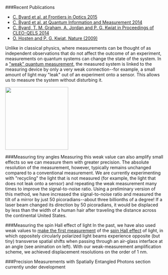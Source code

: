 ###Recent Publications
* [C. Byard et al. at Frontiers in Optics 2015](https://www.osapublishing.org/abstract.cfm?uri=fio-2015-JW2A.69)
* [C. Byard et al. at Quantum Information and Measurement 2014](https://www.osapublishing.org/abstract.cfm?uri=qim-2014-QTh4A.3)
* [C. Byard, T. M. Graham, A. Jordan and P. G. Kwiat in Proceedings of CLEO-QELS 2014](http://dx.doi.org/10.1364/CLEO_QELS.2014.FF1D.8)
* [O. Hosten and P. G. Kwiat, Nature (2009)](http://dx.doi.org/10.1126/science.1152697)

Unlike in classical physics, where measurements can be thought of as independent observations that do not affect the outcome of an experiment, measurements on quantum systems can change the state of the system. In a ["weak" quantum measurement](http://en.wikipedia.org/wiki/Weak_measurement), the measured system is linked to the measuring device by only a very weak connection--for example, a small amount of light may "leak" out of an experiment onto a sensor. This allows us to measure the system without disturbing it.

<img src="{{ site.baseurl }}/img/spin-hall.gif" class="img-responsive pull-left" width="200px">

###Measuring tiny angles
Measuring this weak value can also amplify small effects so we can measure them with greater precision. The absolute resolution of the measurement, however, typically remains unchanged compared to a conventional measurement. We are currently experimenting with "recycling" the light that is not measured (for example, the light that does not leak onto a sensor) and repeating the weak measurement many times to improve the signal-to-noise ratio. Using a preliminary version of this method, we have increased the signal-to-noise ratio and measured the tilt of a mirror by just 50 picoradians--about three billionths of a degree! If a laser beam changed its direction by 50 picoradians, it would be displaced by less than the width of a human hair after traveling the distance across the continental United States.

###Measuring the spin Hall effect of light
In the past, we have also used weak values to [make the first measurement](http://dx.doi.org/10.1126/science.1152697) of the [spin Hall effect](http://en.wikipedia.org/wiki/Spin_Hall_effect) of light, in which oppositely circularly polarized light beams experience opposite (but tiny) transverse spatial shifts when passing through an air-glass interface at an angle (see animation on left). With our weak-measurement amplification scheme, we achieved displacement resolutions on the order of 1 nm.

###Precision Measurements with Spatially Entangled Photons
section currently under development

